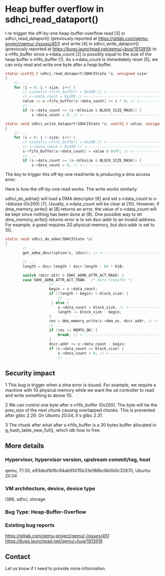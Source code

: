 # Heap buffer overflow in sdhci_read_dataport()

I re-trigger the off-by-one heap-buffer-overflow read [3] in
sdhci_read_dataport() (previously reported at
https://gitlab.com/qemu-project/qemu/-/issues/451) and write [4] in
sdhci_write_dataport() (previously reported at
https://bugs.launchpad.net/qemu/+bug/1913919) to s->fifo_buffer since
s->data_count [2] is possibly equal to the size of the heap buffer
s->fifo_buffer [1]. As s->data_count is immediately reset [5], we can only read
and write one byte after a heap buffer.

``` c
static uint32_t sdhci_read_dataport(SDHCIState *s, unsigned size)
{
    // ...
    for (i = 0; i < size; i++) {
        // sizeof(s->fifo_buffer) = 0x200 // <--------------------------- [1]
        // s->data_count = 0x200 // <------------------------------------ [2]
        value |= s->fifo_buffer[s->data_count] << i * 8; // <------------ [3]
        // ...
        if (s->data_count >= (s->blksize & BLOCK_SIZE_MASK)) {
            s->data_count = 0; // <-------------------------------------- [5]

static void sdhci_write_dataport(SDHCIState *s, uint32_t value, unsigned size)
{
    // ...
    for (i = 0; i < size; i++) {
        // sizeof(s->fifo_buffer) = 0x200 // <--------------------------- [1]
        // s->data_count = 0x200 // <------------------------------------ [2]
        s->fifo_buffer[s->data_count] = value & 0xFF; // <--------------- [4]
        // ...
        if (s->data_count >= (s->blksize & BLOCK_SIZE_MASK)) {
            s->data_count = 0; // <-------------------------------------- [5]
```

The key to trigger this off-by-one read/write is producing a dma access error.

Here is how the off-by-one read works. The write works similarly.

sdhci_do_adma() will load a DMA descriptor [6] and set s->data_count to
s->blksize (0x200) [7]. Usually, s->data_count will be clear at [10]. However,
if dma_memory_write() at [8] returns an error, the value of s->data_count will
be kept since nothing has been done at [9]. One possible way to let
dma_memory_write() returns error is to set dscr.addr to an invalid address.
For example, a guest requires 2G physical memory, but dscr.addr is set to 3G.

``` c
static void sdhci_do_adma(SDHCIState *s)
{
        // ...
        get_adma_description(s, &dscr); // <---------------------------- [6]

        // ...
        length = dscr.length ? dscr.length : 64 * KiB;

        switch (dscr.attr & SDHC_ADMA_ATTR_ACT_MASK) {
        case SDHC_ADMA_ATTR_ACT_TRAN:  /* data transfer */
                    // ...
                    begin = s->data_count;
                    if ((length + begin) < block_size) {
                        // ...
                     } else {
                        s->data_count = block_size; // <---------------- [7]
                        length -= block_size - begin;
                    }
                    res = dma_memory_write(s->dma_as, dscr.addr, // <--- [8]
                    // ...
                    if (res != MEMTX_OK) {
                        break; // <------------------------------------- [9]
                    }
                    dscr.addr += s->data_count - begin;
                    if (s->data_count == block_size) {
                        s->data_count = 0; // <------------------------ [10]
                        // ...
```

## Security impact

1 This bug is trigger when a dma error is issued. For example, we require a
machine with 1G physical memory while we want the sd controller to read and
write something to above 1G.

2 We can control one byte after s->fifo_buffer (0x200). The byte will be the
prev_size of the next chunk causing overlapped chunks. This is prevented after
glibc 2.29. On Ubuntu 20.04, it's glibc 2.31.

3 The chunk after what after s->fifo_buffer is a 30 bytes buffer allocated in
g_hash_table_new_full(), which idk how to free.


## More details

### Hypervisor, hypervisor version, upstream commit/tag, host

qemu, 7.1.50, e93ded1bf6c94ab95015b33e188bc8b0b0c32670, Ubuntu 20.04

### VM architecture, device, device type

i386, sdhci, storage

### Bug Type: Heap-Buffer-Overflow

### Existing bug reports

https://gitlab.com/qemu-project/qemu/-/issues/451
https://bugs.launchpad.net/qemu/+bug/1913919

## Contact

Let us know if I need to provide more information.
